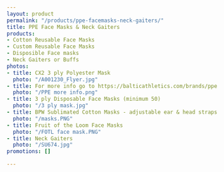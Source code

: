 ```yaml
---
layout: product
permalink: "/products/ppe-facemasks-neck-gaiters/"
title: PPE Face Masks & Neck Gaiters
products:
- Cotton Reusable Face Masks
- Custom Reusable Face Masks
- Disposible Face masks
- Neck Gaiters or Buffs
photos:
- title: CX2 3 ply Polyester Mask
  photo: "/A001230_Flyer.jpg"
- title: For more info go to https://balticathletics.com/brands/ppe
  photo: "/PPE more info.png"
- title: 3 ply Disposable Face Masks (minimum 50)
  photo: "/3 ply mask.jpg"
- title: BPW Sublimated Cotton Masks - adjustable ear & head straps
  photo: "/masks.PNG"
- title: Fruit of the Loom Face Masks
  photo: "/FOTL face mask.PNG"
- title: Neck Gaiters
  photo: "/SU674.jpg"
promotions: []

---
```

